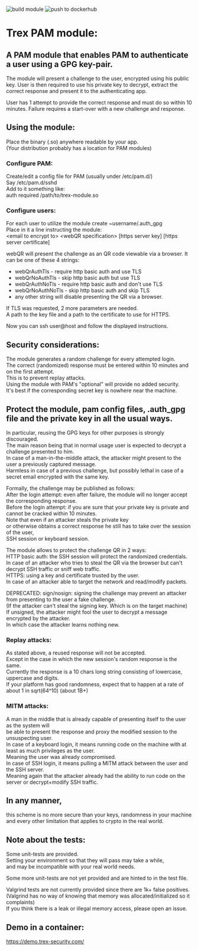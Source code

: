 ![build module](https://github.com/unaPoloGTIc/trex-pam/workflows/build%20module/badge.svg) ![push to dockerhub](https://github.com/unaPoloGTIc/trex-pam/workflows/push%20to%20dockerhub/badge.svg)

# Trex PAM module:

## A PAM module that enables PAM to authenticate a user using a GPG key-pair.

The module will present a challenge to the user, encrypted using his public key.
User is then required to use his private key to decrypt,
extract the correct response and present it to the authenticating app.

User has 1 attempt to provide the correct response and must do so within 10 minutes.
Failure requires a start-over with a new challenge and response.

## Using the module:

Place the binary (.so) anywhere readable by your app.  
(Your distribution probably has a location for PAM modules)  

### Configure PAM:
Create/edit a config file for PAM (usually under /etc/pam.d/)  
Say /etc/pam.d/sshd  
Add to it something like:  
auth	required	/path/to/trex-module.so  

### Configure users:
For each user to utilize the module create ~username/.auth_gpg  
Place in it a line instructing the module:  
\<email to encrypt to\>  \<webQR specification\> [https server key] [https server certificate]  

webQR will present the challenge as an QR code viewable via a browser. It can be one of these 4 strings:  
* webQrAuthTls - require http basic auth and use TLS  
* webQrNoAuthTls - skip http basic auth but use TLS  
* webQrAuthNoTls - require http basic auth and don't use TLS  
* webQrNoAuthNoTls - skip http basic auth and skip TLS  
* any other string will disable presenting the QR via a browser.  

If TLS was requested, 2 more parameters are needed.  
A path to the key file and a path to the certificate to use for HTTPS.  

Now you can ssh user@host and follow the displayed instructions.  

## Security considerations:
The module generates a random challenge for every attempted login.  
The correct (randomized) response must be entered within 10 minutes and on the first attempt.  
This is to prevent replay attacks.  
Using the module with PAM's "optional" will provide no added security.  
It's best if the corresponding secret key is nowhere near the machine.  

## Protect the module, pam config files, .auth_gpg file and the private key in all the usual ways.  

In particular, reusing the GPG keys for other purposes is strongly discouraged.  
The main reason being that in normal usage user is expected to decrypt a challenge presented to him.  
In case of a man-in-the-middle attack, the attacker might present to the user a previously captured message.  
Harmless in case of a previous challenge, but possibly lethal in case of a secret email encrypted with the same key.  

Formally, the challenge may be published as follows:  
After the login attempt: even after failure, the module will no longer accept the corresponding response.  
Before the login attempt: if you are sure that your private key is private and cannot be cracked within 10 minutes.  
Note that even if an attacker steals the private key  
or otherwise obtains a correct response he still has to take over the session of the user,  
SSH session or keyboard session.  

The module allows to protect the challenge QR in 2 ways:  
HTTP basic auth: the SSH session will protect the randomized credentials.  
In case of an attacker who tries to steal the QR via the browser but can't decrypt SSH traffic or sniff web traffic.  
HTTPS: using a key and certificate trusted by the user.  
In case of an attacker able to target the network and read/modify packets.  

DEPRECATED: sign/nosign: signing the challenge may prevent an attacker from presenting to the user a fake challenge.  
(If the attacker can't steal the signing key. Which is on the target machine)  
If unsigned, the attacker might fool the user to decrypt a message encrypted by the attacker.  
In which case the attacker learns nothing new.  

### Replay attacks:
As stated above, a reused response will not be accepted.  
Except in the case in which the new session's random response is the same.  
Currently the response is a 10 chars long string consisting of lowercase, uppercase and digits.  
If your platform has good randomness, expect that to happen at a rate of about 1 in sqrt(64^10) (about 1B+)  

### MITM attacks:
A man in the middle that is already capable of presenting itself to the user as the system will  
be able to present the response and proxy the modified session to the unsuspecting user.  
In case of a keyboard login, it means running code on the machine with at least as much privileges as the user.  
Meaning the user was already compromised.  
In case of SSH login, it means pulling a MITM attack between the user and the SSH server.  
Meaning again that the attacker already had the ability to run code on the server or decrypt+modify SSH traffic.   

## In any manner,
this scheme is no more secure than your keys, randomness in your machine  
and every other limitation that applies to crypto in the real world.  

## Note about the tests:
Some unit-tests are provided.  
Setting your environment so that they will pass may take a while,  
and may be incompatible with your real world needs.  

Some more unit-tests are not yet provided and are hinted to in the test file.  

Valgrind tests are not currently provided since there are 1k+ false positives.  
(Valgrind has no way of knowing that memory was allocated/initialized so it complaints)  
If you think there is a leak or illegal memory access, please open an issue.  

## Demo in a container:
https://demo.trex-security.com/
